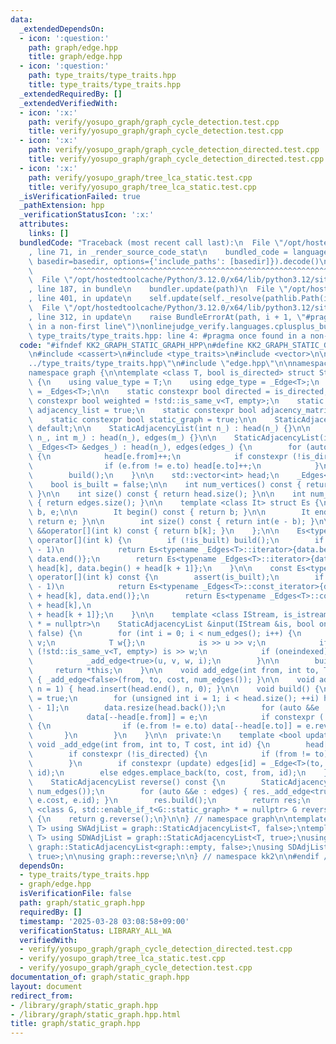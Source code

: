 ```yaml
---
data:
  _extendedDependsOn:
  - icon: ':question:'
    path: graph/edge.hpp
    title: graph/edge.hpp
  - icon: ':question:'
    path: type_traits/type_traits.hpp
    title: type_traits/type_traits.hpp
  _extendedRequiredBy: []
  _extendedVerifiedWith:
  - icon: ':x:'
    path: verify/yosupo_graph/graph_cycle_detection.test.cpp
    title: verify/yosupo_graph/graph_cycle_detection.test.cpp
  - icon: ':x:'
    path: verify/yosupo_graph/graph_cycle_detection_directed.test.cpp
    title: verify/yosupo_graph/graph_cycle_detection_directed.test.cpp
  - icon: ':x:'
    path: verify/yosupo_graph/tree_lca_static.test.cpp
    title: verify/yosupo_graph/tree_lca_static.test.cpp
  _isVerificationFailed: true
  _pathExtension: hpp
  _verificationStatusIcon: ':x:'
  attributes:
    links: []
  bundledCode: "Traceback (most recent call last):\n  File \"/opt/hostedtoolcache/Python/3.12.0/x64/lib/python3.12/site-packages/onlinejudge_verify/documentation/build.py\"\
    , line 71, in _render_source_code_stat\n    bundled_code = language.bundle(stat.path,\
    \ basedir=basedir, options={'include_paths': [basedir]}).decode()\n          \
    \         ^^^^^^^^^^^^^^^^^^^^^^^^^^^^^^^^^^^^^^^^^^^^^^^^^^^^^^^^^^^^^^^^^^^^^^^^^^^^^^^^^\n\
    \  File \"/opt/hostedtoolcache/Python/3.12.0/x64/lib/python3.12/site-packages/onlinejudge_verify/languages/cplusplus.py\"\
    , line 187, in bundle\n    bundler.update(path)\n  File \"/opt/hostedtoolcache/Python/3.12.0/x64/lib/python3.12/site-packages/onlinejudge_verify/languages/cplusplus_bundle.py\"\
    , line 401, in update\n    self.update(self._resolve(pathlib.Path(included), included_from=path))\n\
    \  File \"/opt/hostedtoolcache/Python/3.12.0/x64/lib/python3.12/site-packages/onlinejudge_verify/languages/cplusplus_bundle.py\"\
    , line 312, in update\n    raise BundleErrorAt(path, i + 1, \"#pragma once found\
    \ in a non-first line\")\nonlinejudge_verify.languages.cplusplus_bundle.BundleErrorAt:\
    \ type_traits/type_traits.hpp: line 4: #pragma once found in a non-first line\n"
  code: "#ifndef KK2_GRAPH_STATIC_GRAPH_HPP\n#define KK2_GRAPH_STATIC_GRAPH_HPP 1\n\
    \n#include <cassert>\n#include <type_traits>\n#include <vector>\n\n#include \"\
    ../type_traits/type_traits.hpp\"\n#include \"edge.hpp\"\n\nnamespace kk2 {\n\n\
    namespace graph {\n\ntemplate <class T, bool is_directed> struct StaticAdjacencyList\
    \ {\n    using value_type = T;\n    using edge_type = _Edge<T>;\n    using edge_container\
    \ = _Edges<T>;\n\n    static constexpr bool directed = is_directed;\n    static\
    \ constexpr bool weighted = !std::is_same_v<T, empty>;\n    static constexpr bool\
    \ adjacency_list = true;\n    static constexpr bool adjacency_matrix = false;\n\
    \    static constexpr bool static_graph = true;\n\n    StaticAdjacencyList() =\
    \ default;\n\n    StaticAdjacencyList(int n_) : head(n_) {}\n\n    StaticAdjacencyList(int\
    \ n_, int m_) : head(n_), edges(m_) {}\n\n    StaticAdjacencyList(int n_, const\
    \ _Edges<T> &edges_) : head(n_), edges(edges_) {\n        for (auto &&e : edges)\
    \ {\n            head[e.from]++;\n            if constexpr (!is_directed) {\n\
    \                if (e.from != e.to) head[e.to]++;\n            }\n        }\n\
    \        build();\n    }\n\n    std::vector<int> head;\n    _Edges<T> edges, data;\n\
    \    bool is_built = false;\n\n    int num_vertices() const { return head.size();\
    \ }\n\n    int size() const { return head.size(); }\n\n    int num_edges() const\
    \ { return edges.size(); }\n\n    template <class It> struct Es {\n        It\
    \ b, e;\n\n        It begin() const { return b; }\n\n        It end() const {\
    \ return e; }\n\n        int size() const { return int(e - b); }\n\n        auto\
    \ &&operator[](int k) const { return b[k]; }\n    };\n\n    Es<typename _Edges<T>::iterator>\
    \ operator[](int k) {\n        if (!is_built) build();\n        if (k == (int)head.size()\
    \ - 1)\n            return Es<typename _Edges<T>::iterator>{data.begin() + head[k],\
    \ data.end()};\n        return Es<typename _Edges<T>::iterator>{data.begin() +\
    \ head[k], data.begin() + head[k + 1]};\n    }\n\n    const Es<typename _Edges<T>::const_iterator>\
    \ operator[](int k) const {\n        assert(is_built);\n        if (k == (int)head.size()\
    \ - 1)\n            return Es<typename _Edges<T>::const_iterator>{data.begin()\
    \ + head[k], data.end()};\n        return Es<typename _Edges<T>::const_iterator>{data.begin()\
    \ + head[k],\n                                                      data.begin()\
    \ + head[k + 1]};\n    }\n\n    template <class IStream, is_istream_t<IStream>\
    \ * = nullptr>\n    StaticAdjacencyList &input(IStream &is, bool oneindexed =\
    \ false) {\n        for (int i = 0; i < num_edges(); i++) {\n            int u,\
    \ v;\n            T w{};\n            is >> u >> v;\n            if constexpr\
    \ (!std::is_same_v<T, empty>) is >> w;\n            if (oneindexed) --u, --v;\n\
    \            _add_edge<true>(u, v, w, i);\n        }\n\n        build();\n   \
    \     return *this;\n    }\n\n    void add_edge(int from, int to, T cost = T{})\
    \ { _add_edge<false>(from, to, cost, num_edges()); }\n\n    void add_vertex(int\
    \ n = 1) { head.insert(head.end(), n, 0); }\n\n    void build() {\n        is_built\
    \ = true;\n        for (unsigned int i = 1; i < head.size(); ++i) head[i] += head[i\
    \ - 1];\n        data.resize(head.back());\n        for (auto &&e : edges) {\n\
    \            data[--head[e.from]] = e;\n            if constexpr (!is_directed)\
    \ {\n                if (e.from != e.to) data[--head[e.to]] = e.rev();\n     \
    \       }\n        }\n    }\n\n  private:\n    template <bool update = false>\
    \ void _add_edge(int from, int to, T cost, int id) {\n        head[from]++;\n\
    \        if constexpr (!is_directed) {\n            if (from != to) head[to]++;\n\
    \        }\n        if constexpr (update) edges[id] = _Edge<T>(to, cost, from,\
    \ id);\n        else edges.emplace_back(to, cost, from, id);\n    }\n\n  public:\n\
    \    StaticAdjacencyList reverse() const {\n        StaticAdjacencyList res(num_vertices(),\
    \ num_edges());\n        for (auto &&e : edges) { res._add_edge<true>(e.to, e.from,\
    \ e.cost, e.id); }\n        res.build();\n        return res;\n    }\n};\n\ntemplate\
    \ <class G, std::enable_if_t<G::static_graph> * = nullptr> G reverse(const G &g)\
    \ {\n    return g.reverse();\n}\n\n} // namespace graph\n\ntemplate <typename\
    \ T> using SWAdjList = graph::StaticAdjacencyList<T, false>;\ntemplate <typename\
    \ T> using SDWAdjList = graph::StaticAdjacencyList<T, true>;\nusing SAdjList =\
    \ graph::StaticAdjacencyList<graph::empty, false>;\nusing SDAdjList = graph::StaticAdjacencyList<graph::empty,\
    \ true>;\n\nusing graph::reverse;\n\n} // namespace kk2\n\n#endif // KK2_GRAPH_STATIC_GRAPH_HPP\n"
  dependsOn:
  - type_traits/type_traits.hpp
  - graph/edge.hpp
  isVerificationFile: false
  path: graph/static_graph.hpp
  requiredBy: []
  timestamp: '2025-03-28 03:08:58+09:00'
  verificationStatus: LIBRARY_ALL_WA
  verifiedWith:
  - verify/yosupo_graph/graph_cycle_detection_directed.test.cpp
  - verify/yosupo_graph/tree_lca_static.test.cpp
  - verify/yosupo_graph/graph_cycle_detection.test.cpp
documentation_of: graph/static_graph.hpp
layout: document
redirect_from:
- /library/graph/static_graph.hpp
- /library/graph/static_graph.hpp.html
title: graph/static_graph.hpp
---
```

